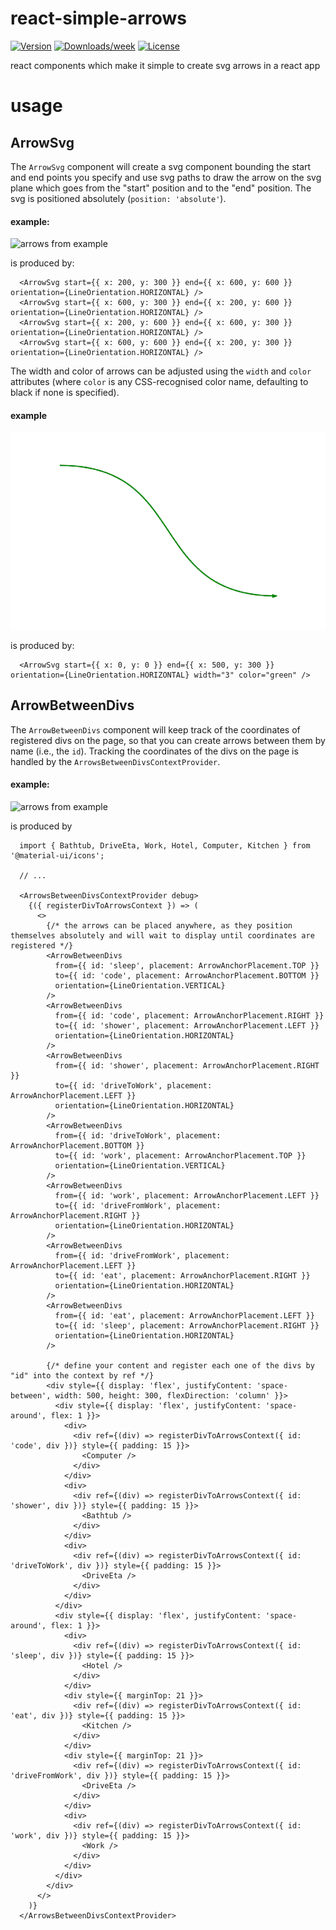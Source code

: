 # react-simple-arrows

[![Version](https://img.shields.io/npm/v/react-simple-arrows.svg)](https://npmjs.org/package/react-simple-arrows)
[![Downloads/week](https://img.shields.io/npm/dw/react-simple-arrows.svg)](https://npmjs.org/package/react-simple-arrows)
[![License](https://img.shields.io/npm/l/react-simple-arrows.svg)](https://github.com/uladkasach/react-simple-arrows/blob/master/package.json)

react components which make it simple to create svg arrows in a react app

# usage

## ArrowSvg

The `ArrowSvg` component will create a svg component bounding the start and end points you specify and use svg paths to draw the arrow on the svg plane which goes from the "start" position and to the "end" position. The svg is positioned absolutely (`position: 'absolute'`).

#### example:

![arrows from example](.dev/Screenshot_2020-02-07_05-16-35.png)

is produced by:

```tsx
  <ArrowSvg start={{ x: 200, y: 300 }} end={{ x: 600, y: 600 }} orientation={LineOrientation.HORIZONTAL} />
  <ArrowSvg start={{ x: 600, y: 300 }} end={{ x: 200, y: 600 }} orientation={LineOrientation.HORIZONTAL} />
  <ArrowSvg start={{ x: 200, y: 600 }} end={{ x: 600, y: 300 }} orientation={LineOrientation.HORIZONTAL} />
  <ArrowSvg start={{ x: 600, y: 600 }} end={{ x: 200, y: 300 }} orientation={LineOrientation.HORIZONTAL} />
```

The width and color of arrows can be adjusted using the `width` and `color` attributes (where `color` is any CSS-recognised color name, defaulting to black if none is specified).

#### example

![highlight example](.dev/thick-green-arrow.png)

is produced by:

```tsx
  <ArrowSvg start={{ x: 0, y: 0 }} end={{ x: 500, y: 300 }} orientation={LineOrientation.HORIZONTAL} width="3" color="green" />
```

## ArrowBetweenDivs

The `ArrowBetweenDivs` component will keep track of the coordinates of registered divs on the page, so that you can create arrows between them by name (i.e., the `id`). Tracking the coordinates of the divs on the page is handled by the `ArrowsBetweenDivsContextProvider`.

#### example:

![arrows from example](.dev/eat_sleep_code_repeat.png)

is produced by

```tsx
  import { Bathtub, DriveEta, Work, Hotel, Computer, Kitchen } from '@material-ui/icons';

  // ...

  <ArrowsBetweenDivsContextProvider debug>
    {({ registerDivToArrowsContext }) => (
      <>
        {/* the arrows can be placed anywhere, as they position themselves absolutely and will wait to display until coordinates are registered */}
        <ArrowBetweenDivs
          from={{ id: 'sleep', placement: ArrowAnchorPlacement.TOP }}
          to={{ id: 'code', placement: ArrowAnchorPlacement.BOTTOM }}
          orientation={LineOrientation.VERTICAL}
        />
        <ArrowBetweenDivs
          from={{ id: 'code', placement: ArrowAnchorPlacement.RIGHT }}
          to={{ id: 'shower', placement: ArrowAnchorPlacement.LEFT }}
          orientation={LineOrientation.HORIZONTAL}
        />
        <ArrowBetweenDivs
          from={{ id: 'shower', placement: ArrowAnchorPlacement.RIGHT }}
          to={{ id: 'driveToWork', placement: ArrowAnchorPlacement.LEFT }}
          orientation={LineOrientation.HORIZONTAL}
        />
        <ArrowBetweenDivs
          from={{ id: 'driveToWork', placement: ArrowAnchorPlacement.BOTTOM }}
          to={{ id: 'work', placement: ArrowAnchorPlacement.TOP }}
          orientation={LineOrientation.VERTICAL}
        />
        <ArrowBetweenDivs
          from={{ id: 'work', placement: ArrowAnchorPlacement.LEFT }}
          to={{ id: 'driveFromWork', placement: ArrowAnchorPlacement.RIGHT }}
          orientation={LineOrientation.HORIZONTAL}
        />
        <ArrowBetweenDivs
          from={{ id: 'driveFromWork', placement: ArrowAnchorPlacement.LEFT }}
          to={{ id: 'eat', placement: ArrowAnchorPlacement.RIGHT }}
          orientation={LineOrientation.HORIZONTAL}
        />
        <ArrowBetweenDivs
          from={{ id: 'eat', placement: ArrowAnchorPlacement.LEFT }}
          to={{ id: 'sleep', placement: ArrowAnchorPlacement.RIGHT }}
          orientation={LineOrientation.HORIZONTAL}
        />

        {/* define your content and register each one of the divs by "id" into the context by ref */}
        <div style={{ display: 'flex', justifyContent: 'space-between', width: 500, height: 300, flexDirection: 'column' }}>
          <div style={{ display: 'flex', justifyContent: 'space-around', flex: 1 }}>
            <div>
              <div ref={(div) => registerDivToArrowsContext({ id: 'code', div })} style={{ padding: 15 }}>
                <Computer />
              </div>
            </div>
            <div>
              <div ref={(div) => registerDivToArrowsContext({ id: 'shower', div })} style={{ padding: 15 }}>
                <Bathtub />
              </div>
            </div>
            <div>
              <div ref={(div) => registerDivToArrowsContext({ id: 'driveToWork', div })} style={{ padding: 15 }}>
                <DriveEta />
              </div>
            </div>
          </div>
          <div style={{ display: 'flex', justifyContent: 'space-around', flex: 1 }}>
            <div>
              <div ref={(div) => registerDivToArrowsContext({ id: 'sleep', div })} style={{ padding: 15 }}>
                <Hotel />
              </div>
            </div>
            <div style={{ marginTop: 21 }}>
              <div ref={(div) => registerDivToArrowsContext({ id: 'eat', div })} style={{ padding: 15 }}>
                <Kitchen />
              </div>
            </div>
            <div style={{ marginTop: 21 }}>
              <div ref={(div) => registerDivToArrowsContext({ id: 'driveFromWork', div })} style={{ padding: 15 }}>
                <DriveEta />
              </div>
            </div>
            <div>
              <div ref={(div) => registerDivToArrowsContext({ id: 'work', div })} style={{ padding: 15 }}>
                <Work />
              </div>
            </div>
          </div>
        </div>
      </>
    )}
  </ArrowsBetweenDivsContextProvider>
```


